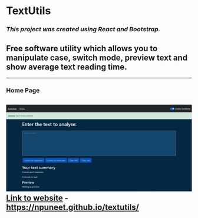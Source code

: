 # **TextUtils** 
### _This project was created using React and Bootstrap._ 
## Free software utility which allows you to manipulate case, switch mode, preview text and show average text reading time.
 ---
 ### Home Page 
 ![Image Link](https://github.com/NPuneet/textutils/blob/main/website%20preview/textutilityproject.png) 
 [Link to website](https://npuneet.github.io/textutils/) - https://npuneet.github.io/textutils/
 ---
